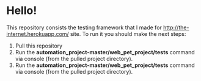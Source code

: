 # Hello!

This repository consists the testing framework that I made for http://the-internet.herokuapp.com/ site.
To run it you should make the next steps:
  1. Pull this repository
  2. Run the **automation_project-master/web_pet_project/tests** command via console (from the pulled project directory).
  3. Run the **automation_project-master/web_pet_project/tests** command via console (from the pulled project directory).
